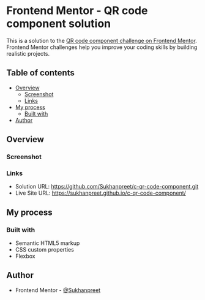 ﻿# Frontend Mentor - QR code component solution

This is a solution to the [QR code component challenge on Frontend Mentor](https://www.frontendmentor.io/challenges/qr-code-component-iux_sIO_H). Frontend Mentor challenges help you improve your coding skills by building realistic projects. 

## Table of contents

- [Overview](#overview)
  - [Screenshot](#screenshot)
  - [Links](#links)
- [My process](#my-process)
  - [Built with](#built-with)
- [Author](#author)


## Overview

### Screenshot







### Links

- Solution URL: https://github.com/Sukhanpreet/c-qr-code-component.git
- Live Site URL: https://sukhanpreet.github.io/c-qr-code-component/

## My process

### Built with

- Semantic HTML5 markup
- CSS custom properties
- Flexbox

## Author

- Frontend Mentor - [@Sukhanpreet]( https://www.frontendmentor.io/profile/Sukhanpreet)


